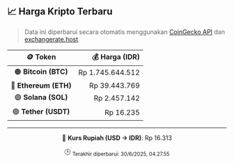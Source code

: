 

<!-- HARGA_KRIPTO -->
## 📈 Harga Kripto Terbaru

> Data ini diperbarui secara otomatis menggunakan [CoinGecko API](https://www.coingecko.com/) dan [exchangerate.host](https://exchangerate.host/)

<div align="center">

| 🪙 Token | 💰 Harga (IDR) |
|:------:|---------------:|
| 🟠 **Bitcoin (BTC)**   | Rp 1.745.644.512 |
| 🔵 **Ethereum (ETH)**  | Rp 39.443.769 |
| 🟣 **Solana (SOL)**    | Rp 2.457.142 |
| 🟢 **Tether (USDT)**   | Rp 16.235 |

---

💱 **Kurs Rupiah (USD → IDR)**: Rp 16.313

🕒 <sub>Terakhir diperbarui: 30/6/2025, 04.27.55</sub>

</div>
<!-- /HARGA_KRIPTO -->